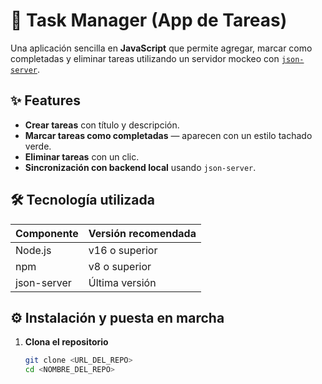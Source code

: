 # 📝 Task Manager (App de Tareas)

Una aplicación sencilla en **JavaScript** que permite agregar, marcar como completadas y eliminar tareas utilizando un servidor mockeo con [`json-server`](https://github.com/typicode/json-server).

## ✨ Features

- **Crear tareas** con título y descripción.
- **Marcar tareas como completadas** — aparecen con un estilo tachado verde.
- **Eliminar tareas** con un clic.
- **Sincronización con backend local** usando `json-server`.

## 🛠 Tecnología utilizada

| Componente       | Versión recomendada |
|------------------|----------------------|
| Node.js          | v16 o superior |
| npm              | v8 o superior |
| json-server      | Última versión |

## ⚙️ Instalación y puesta en marcha

1. **Clona el repositorio**  
   ```bash
   git clone <URL_DEL_REPO>
   cd <NOMBRE_DEL_REPO>
